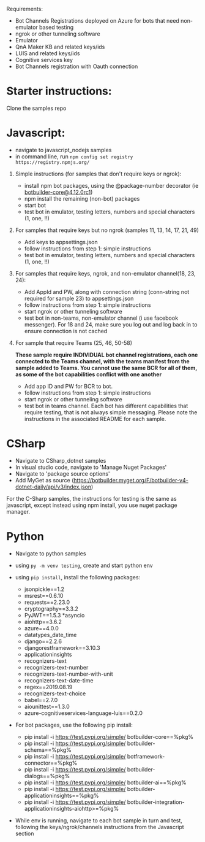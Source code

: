 Requirements:
- Bot Channels Registrations deployed on Azure for bots that need non-emulator based testing
- ngrok or other tunneling software
- Emulator
- QnA Maker KB and related keys/ids
- LUIS and related keys/ids
- Cognitive services key
- Bot Channels registration with Oauth connection


# Starter instructions:
Clone the samples repo

# Javascript:
- navigate to javascript_nodejs samples
- in command line, run `npm config set registry https://registry.npmjs.org/`


1.  Simple instructions (for samples that don't require keys or ngrok):
    * install npm bot packages, using the @package-number decorator (ie botbuilder-core@4.12.0rc1)
    * npm install the remaining (non-bot) packages
    * start bot
    * test bot in emulator, testing letters, numbers and special characters (1, one, !!)

2. For samples that require keys but no ngrok (samples 11, 13, 14, 17, 21, 49)
    * Add keys to appsettings.json
    * follow instructions from step 1: simple instructions
    * test bot in emulator, testing letters, numbers and special characters (1, one, !!)

3. For samples that require keys, ngrok, and non-emulator channel(18, 23, 24):
    * Add AppId and PW, along with connection string (conn-string not required for sample 23) to appsettings.json
    * follow instructions from step 1: simple instructions
    * start ngrok or other tunneling software
    * test bot in non-teams, non-emulator channel (i use facebook messenger). For 18 and 24, make sure you log out and log back in to ensure connection is not cached

4. For sample that require Teams (25, 46, 50-58)

    **These sample require INDIVIDUAL bot channel registrations, each one connected to the Teams channel, with the teams manifest from the sample added to Teams. You cannot use the same BCR for all of them, as some of the bot capabilities conflict with one another**
    * Add app ID and PW for BCR to bot. 
    * follow instructions from step 1: simple instructions
    * start ngrok or other tunneling software
    * test bot in teams channel. Each bot has different capabilities that require testing, that is not always simple messaging. Please note the instructions in the associated README for each sample. 

# CSharp
- Navigate to CSharp_dotnet samples
- In visual studio code, navigate to 'Manage Nuget Packages'
- Navigate to 'package source  options'
- Add MyGet  as source (https://botbuilder.myget.org/F/botbuilder-v4-dotnet-daily/api/v3/index.json)

For the C-Sharp samples, the instructions for testing is the same as javascript, except instead using npm install, you use nuget package manager. 

# Python
- Navigate to python samples
- using `py -m venv testing`, create and start python env
- using `pip install`, install the following packages:
    *  jsonpickle==1.2
    * msrest==0.6.10
    * requests==2.23.0
    * cryptography==3.3.2
    * PyJWT==1.5.3
    *asyncio
    * aiohttp==3.6.2
    * azure==4.0.0
    * datatypes_date_time
    * django==2.2.6
    * djangorestframework==3.10.3
    * applicationinsights
    * recognizers-text
    * recognizers-text-number
    * recognizers-text-number-with-unit
    * recognizers-text-date-time
    * regex==2019.08.19
    * recognizers-text-choice
    * babel==2.7.0
    * aiounittest==1.3.0
    * azure-cognitiveservices-language-luis==0.2.0
-  For bot packages, use the following pip install: 
    * pip install -i https://test.pypi.org/simple/ botbuilder-core==%pkg%
    * pip install -i https://test.pypi.org/simple/ botbuilder-schema==%pkg%
    * pip install -i https://test.pypi.org/simple/ botframework-connector==%pkg%
    * pip install -i https://test.pypi.org/simple/ botbuilder-dialogs==%pkg%
    * pip install -i https://test.pypi.org/simple/ botbuilder-ai==%pkg%
    * pip install -i https://test.pypi.org/simple/ botbuilder-applicationinsights==%pkg%
    * pip install -i https://test.pypi.org/simple/ botbuilder-integration-applicationinsights-aiohttp>=%pkg%

- While env is running, navigate to each bot sample in turn and test, following the keys/ngrok/channels instructions from the Javascript section
